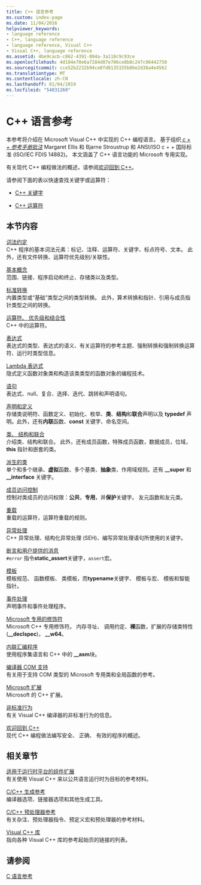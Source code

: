 ```yaml
---
title: C++ 语言参考
ms.custom: index-page
ms.date: 11/04/2016
helpviewer_keywords:
- language reference
- C++, language reference
- language reference, Visual C++
- Visual C++, language reference
ms.assetid: 4be9cacb-c862-4391-894a-3a118c9c93ce
ms.openlocfilehash: 4d184e70e6a7284d07e706ce8b8c247c96442750
ms.sourcegitcommit: cce52b2232b94ce8fd8135155b86e2d38a4e4562
ms.translationtype: MT
ms.contentlocale: zh-CN
ms.lasthandoff: 01/04/2019
ms.locfileid: "54031260"
---
```

# <a name="c-language-reference"></a>C++ 语言参考

本参考将介绍在 Microsoft Visual C++ 中实现的 C++ 编程语言。 基于组织[ *c + + 参考手册批注*](http://www.stroustrup.com/arm.html) Margaret Ellis 和 Bjarne Stroustrup 和 ANSI/ISO c + + 国际标准 (ISO/IEC FDIS 14882)。 本文涵盖了 C++ 语言功能的 Microsoft 专用实现。

有关现代 C++ 编程做法的概述，请参阅[欢迎回到 C++](welcome-back-to-cpp-modern-cpp.md)。

请参阅下面的表以快速查找关键字或运算符：

- [C++ 关键字](../cpp/keywords-cpp.md)

- [C++ 运算符](../cpp/cpp-built-in-operators-precedence-and-associativity.md)

## <a name="in-this-section"></a>本节内容

[词法约定](../cpp/lexical-conventions.md)<br/>
C++ 程序的基本词法元素：标记、注释、运算符、关键字、标点符号、文本。 此外，还有文件转换、运算符优先级别/关联性。

[基本概念](../cpp/basic-concepts-cpp.md)<br/>
范围、链接、程序启动和终止、存储类以及类型。

[标准转换](../cpp/standard-conversions.md)<br/>
内置类型或“基础”类型之间的类型转换。 此外，算术转换和指针、引用与成员指针类型之间的转换。

[运算符、 优先级和结合性](../cpp/cpp-built-in-operators-precedence-and-associativity.md)<br/>
C++ 中的运算符。

[表达式](../cpp/expressions-cpp.md)<br/>
表达式的类型、表达式的语义、有关运算符的参考主题、强制转换和强制转换运算符、运行时类型信息。

[Lambda 表达式](../cpp/lambda-expressions-in-cpp.md)<br/>
隐式定义函数对象类和构造该类类型的函数对象的编程技术。

[语句](../cpp/statements-cpp.md)<br/>
表达式、null、复合、选择、迭代、跳转和声明语句。

[声明和定义](declarations-and-definitions-cpp.md)<br/>
存储类说明符、函数定义、初始化、枚举、**类**、**结构**和**联合**声明以及 **typedef** 声明。此外，还有**内联**函数、**const** 关键字、命名空间。

[类、 结构和联合](../cpp/classes-and-structs-cpp.md)<br/>
介绍类、结构和联合。 此外，还有成员函数，特殊成员函数，数据成员，位域，**this** 指针和嵌套的类。

[派生的类](../cpp/inheritance-cpp.md)<br/>
单个和多个继承、**虚拟**函数、多个基类、**抽象**类、作用域规则。还有 **__super** 和 **__interface** 关键字。

[成员访问控制](../cpp/member-access-control-cpp.md)<br/>
控制对类成员的访问权限：**公共**，**专用**，并**保护**关键字。 友元函数和友元类。

[重载](operator-overloading.md)<br/>
重载的运算符，运算符重载的规则。

[异常处理](../cpp/exception-handling-in-visual-cpp.md)<br/>
C++ 异常处理、结构化异常处理 (SEH)、编写异常处理语句所使用的关键字。

[断言和用户提供的消息](../cpp/assertion-and-user-supplied-messages-cpp.md)<br/>
`#error` 指令**static_assert**关键字，`assert`宏。

[模板](../cpp/templates-cpp.md)<br/>
模板规范、 函数模板、 类模板，而**typename**关键字、 模板与宏、 模板和智能指针。

[事件处理](../cpp/event-handling.md)<br/>
声明事件和事件处理程序。

[Microsoft 专用的修饰符](../cpp/microsoft-specific-modifiers.md)<br/>
Microsoft C++ 专用修饰符。 内存寻址、 调用约定、**裸**函数，扩展的存储类特性 (**__declspec**)， **__w64**。

[内联汇编程序](../assembler/inline/inline-assembler.md)<br/>
使用程序集语言和 C++ 中的 **__asm**块。

[编译器 COM 支持](../cpp/compiler-com-support.md)<br/>
有关用于支持 COM 类型的 Microsoft 专用类和全局函数的参考。

[Microsoft 扩展](../cpp/microsoft-extensions.md)<br/>
Microsoft 的 C++ 扩展。

[非标准行为](../cpp/nonstandard-behavior.md)<br/>
有关 Visual C++ 编译器的非标准行为的信息。

[欢迎回到 C++](welcome-back-to-cpp-modern-cpp.md)<br/>
现代 C++ 编程做法编写安全、 正确、 有效的程序的概述。

## <a name="related-sections"></a>相关章节

[适用于运行时平台的组件扩展](../windows/component-extensions-for-runtime-platforms.md)<br/>
有关使用 Visual C++ 来以公共语言运行时为目标的参考材料。

[C/C++ 生成参考](../build/reference/c-cpp-building-reference.md)<br/>
编译器选项、链接器选项和其他生成工具。

[C/C++ 预处理器参考](../preprocessor/c-cpp-preprocessor-reference.md)<br/>
有关杂注、预处理器指令、预定义宏和预处理器的参考材料。

[Visual C++ 库](../standard-library/cpp-standard-library-reference.md)<br/>
指向各种 Visual C++ 库的参考起始页的链接的列表。

## <a name="see-also"></a>请参阅

[C 语言参考](../c-language/c-language-reference.md)
